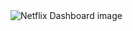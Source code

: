 <img alt="Netflix Dashboard image" src="https://user-images.githubusercontent.com/57174294/222210636-fe203050-6e2f-4980-8772-34252728b6c5.png">

